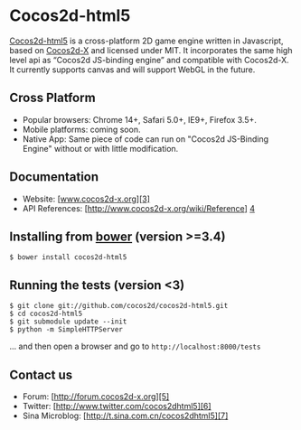 Cocos2d-html5
==================

[Cocos2d-html5][1] is a cross-platform 2D game engine written in Javascript, based on [Cocos2d-X][2] and licensed under MIT.
It incorporates the same high level api as “Cocos2d JS-binding engine” and compatible with Cocos2d-X.
It currently supports canvas and will support WebGL in the future.

Cross Platform
-------------
   * Popular browsers:  Chrome 14+, Safari 5.0+, IE9+, Firefox 3.5+.
   * Mobile platforms: coming soon.
   * Native App: Same piece of code can run on "Cocos2d JS-Binding Engine" without or with little modification.

Documentation
------------------
   * Website: [www.cocos2d-x.org][3]
   * API References: [http://www.cocos2d-x.org/wiki/Reference] [4]


Installing from [bower][8] (version >=3.4)
------------------

```shell
$ bower install cocos2d-html5
```

Running the tests (version <3)
------------------

```shell
$ git clone git://github.com/cocos2d/cocos2d-html5.git
$ cd cocos2d-html5
$ git submodule update --init
$ python -m SimpleHTTPServer
```
... and then open a browser and go to `http://localhost:8000/tests`


Contact us
------------------
   * Forum: [http://forum.cocos2d-x.org][5]
   * Twitter: [http://www.twitter.com/cocos2dhtml5][6]
   * Sina Microblog: [http://t.sina.com.cn/cocos2dhtml5][7]
   
[1]: http://www.cocos2d-x.org "Cocos2d-html5"
[2]: http://www.cocos2d-x.org "Cocos2d-X"
[3]: http://www.cocos2d-x.org "www.cocos2d-x.org"
[4]: http://www.cocos2d-x.org/wiki/Reference "API References"
[5]: http://forum.cocos2d-x.org "http://forum.cocos2d-x.org"
[6]: http://www.twitter.com/cocos2dhtml5 "http://www.twitter.com/cocos2dhtml5"
[7]: http://t.sina.com.cn/cocos2dhtml5 "http://t.sina.com.cn/cocos2dhtml5"
[8]: http://bower.io "http://bower.io"